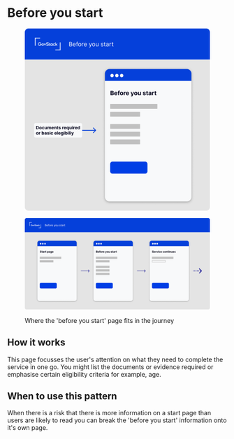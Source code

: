 # Before you start

<figure><img src="../../.gitbook/assets/Before you start page (1).png" alt=""><figcaption></figcaption></figure>

<figure><img src="../../.gitbook/assets/Before you start.png" alt=""><figcaption><p>Where the 'before you start' page fits in the journey</p></figcaption></figure>

## How it works

This page focusses the user's attention on what they need to complete the service in one go. You might list the documents or evidence required or emphasise certain eligibility criteria for example, age.

## **When to use this pattern**

When there is a risk that there is more information on a start page than users are likely to read you can break the 'before you start' information onto it's own page.

